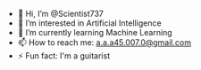 - 👋 Hi, I’m @Scientist737
- 👀 I’m interested in Artificial Intelligence
- 🌱 I’m currently learning Machine Learning
- 📫 How to reach me: a.a.a45.007.0@gmail.com
- ⚡ Fun fact: I'm a guitarist

<!---
Scientist737/Scientist737 is a ✨ special ✨ repository because its `README.md` (this file) appears on your GitHub profile.
You can click the Preview link to take a look at your changes.
--->

